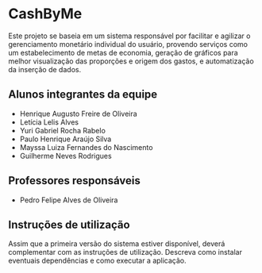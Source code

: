 # CashByMe

Este projeto se baseia em um sistema responsável por facilitar e agilizar o gerenciamento monetário individual do usuário, provendo serviços como um estabelecimento de metas de economia, geração de gráficos para melhor visualização das proporções e origem dos gastos, e automatização da inserção de dados.

## Alunos integrantes da equipe

- Henrique Augusto Freire de Oliveira
- Letícia Lelis Alves
- Yuri Gabriel Rocha Rabelo
- Paulo Henrique Araújo Silva
- Mayssa Luiza Fernandes do Nascimento
- Guilherme Neves Rodrigues

## Professores responsáveis

- Pedro Felipe Alves de Oliveira

## Instruções de utilização

Assim que a primeira versão do sistema estiver disponível, deverá complementar com as instruções de utilização. Descreva como instalar eventuais dependências e como executar a aplicação.
